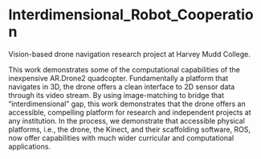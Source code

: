 Interdimensional_Robot_Cooperation
==================================

Vision-based drone navigation research project  at Harvey Mudd College.

This work demonstrates some of the computational capabilities of the inexpensive AR.Drone2 quadcopter. Fundamentally a platform that navigates in 3D, the drone offers a clean interface to 2D sensor data through its video stream. By using image-matching to bridge that “interdimensional” gap, this work demonstrates that the drone offers an accessible, compelling platform for research and independent projects at any institution. In the process, we demonstrate that accessible physical platforms, i.e., the drone, the Kinect, and their scaffolding software, ROS, now offer capabilities with much wider curricular and computational applications.
